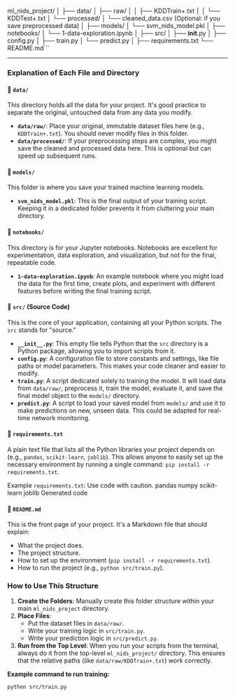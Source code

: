 ml_nids_project/
│
├── data/
│   ├── raw/
│   │   ├── KDDTrain+.txt
│   │   └── KDDTest+.txt
│   └── processed/
│       └── cleaned_data.csv  (Optional: if you save preprocessed data)
│
├── models/
│   └── svm_nids_model.pkl
│
├── notebooks/
│   └── 1-data-exploration.ipynb
│
├── src/
│   ├── __init__.py
│   ├── config.py
│   ├── train.py
│   └── predict.py
│
├── requirements.txt
└── README.md```

---

### **Explanation of Each File and Directory**

#### 📂 `data/`
This directory holds all the data for your project. It's good practice to separate the original, untouched data from any data you modify.
*   **`data/raw/`**: Place your original, immutable dataset files here (e.g., `KDDTrain+.txt`). You should never modify files in this folder.
*   **`data/processed/`**: If your preprocessing steps are complex, you might save the cleaned and processed data here. This is optional but can speed up subsequent runs.

#### 📂 `models/`
This folder is where you save your trained machine learning models.
*   **`svm_nids_model.pkl`**: This is the final output of your training script. Keeping it in a dedicated folder prevents it from cluttering your main directory.

#### 📂 `notebooks/`
This directory is for your Jupyter notebooks. Notebooks are excellent for experimentation, data exploration, and visualization, but not for the final, repeatable code.
*   **`1-data-exploration.ipynb`**: An example notebook where you might load the data for the first time, create plots, and experiment with different features before writing the final training script.

#### 📂 `src/` (Source Code)
This is the core of your application, containing all your Python scripts. The `src` stands for "source."
*   **`__init__.py`**: This empty file tells Python that the `src` directory is a Python package, allowing you to import scripts from it.
*   **`config.py`**: A configuration file to store constants and settings, like file paths or model parameters. This makes your code cleaner and easier to modify.
*   **`train.py`**: A script dedicated solely to training the model. It will load data from `data/raw/`, preprocess it, train the model, evaluate it, and save the final model object to the `models/` directory.
*   **`predict.py`**: A script to load your saved model from `models/` and use it to make predictions on new, unseen data. This could be adapted for real-time network monitoring.

#### 📄 `requirements.txt`
A plain text file that lists all the Python libraries your project depends on (e.g., `pandas`, `scikit-learn`, `joblib`). This allows anyone to easily set up the necessary environment by running a single command: `pip install -r requirements.txt`.

Example `requirements.txt`:
Use code with caution.
pandas
numpy
scikit-learn
joblib
Generated code
#### 📄 `README.md`
This is the front page of your project. It's a Markdown file that should explain:
*   What the project does.
*   The project structure.
*   How to set up the environment (`pip install -r requirements.txt`).
*   How to run the project (e.g., `python src/train.py`).

### **How to Use This Structure**

1.  **Create the Folders**: Manually create this folder structure within your main `ml_nids_project` directory.
2.  **Place Files**:
    *   Put the dataset files in `data/raw/`.
    *   Write your training logic in `src/train.py`.
    *   Write your prediction logic in `src/predict.py`.
3.  **Run from the Top Level**: When you run your scripts from the terminal, always do it from the top-level `ml_nids_project/` directory. This ensures that the relative paths (like `data/raw/KDDTrain+.txt`) work correctly.

**Example command to run training:**
```bash
python src/train.py